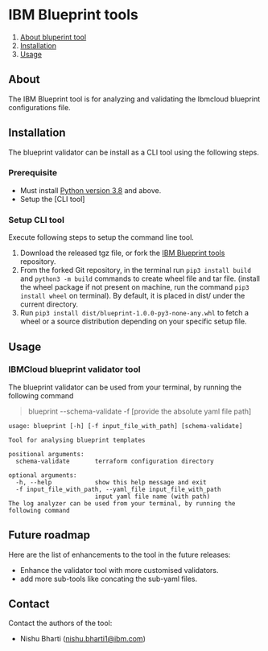 # IBM Blueprint tools

1. [About bluperint tool](#about)
2. [Installation](#installation)
3. [Usage](#usage)

## About
The IBM Blueprint tool is for analyzing and validating the Ibmcloud blueprint configurations file.


## Installation
The blueprint validator can be install as a CLI tool using the following steps.

### Prerequisite
* Must install [Python version 3.8](https://www.python.org/downloads/release/python-380/) and above.
* Setup the [CLI tool]

### Setup CLI tool

Execute following steps to setup the command line tool.
1. Download the released tgz file, or fork the [IBM Blueprint tools](https://github.com/IBM-Cloud/ibm-blueprint-tools) repository.
2. From the forked Git repository, in the terminal run `pip3 install build` and `python3 -m build` commands to create wheel file and tar file. (install the wheel package if not present on machine, run the command `pip3 install wheel` on terminal). By default, it is placed in dist/ under the current directory.
3. Run `pip3 install dist/blueprint-1.0.0-py3-none-any.whl` to fetch a wheel or a source distribution depending on your specific setup file.

## Usage

### IBMCloud blueprint validator tool

The blueprint validator can be used from your terminal, by running the following command

> blueprint --schema-validate -f [provide the absolute yaml file path]

```text 
usage: blueprint [-h] [-f input_file_with_path] [schema-validate]

Tool for analysing blueprint templates

positional arguments:
  schema-validate       terraform configuration directory

optional arguments:
  -h, --help            show this help message and exit
  -f input_file_with_path, --yaml_file input_file_with_path
                        input yaml file name (with path)
The log analyzer can be used from your terminal, by running the following command
```

## Future roadmap

Here are the list of enhancements to the tool in the future releases:
- Enhance the validator tool with more customised validators.
- add more sub-tools like concating the sub-yaml files.

## Contact

Contact the authors of the tool:

- Nishu Bharti (nishu.bharti1@ibm.com)